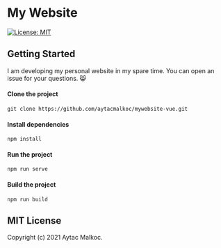 # My Website

[![License: MIT](https://img.shields.io/badge/License-MIT-yellow.svg)](https://opensource.org/licenses/MIT)

## Getting Started

I am developing my personal website in my spare time. You can open an issue for your questions. 😸

#### Clone the project

```
git clone https://github.com/aytacmalkoc/mywebsite-vue.git
```

#### Install dependencies

```
npm install
```

#### Run the project

```
npm run serve
```

#### Build the project

```
npm run build
```

## MIT License

Copyright (c) 2021 Aytac Malkoc.
